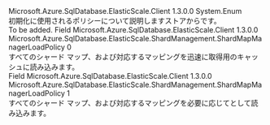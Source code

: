 <Type Name="ShardMapManagerLoadPolicy" FullName="Microsoft.Azure.SqlDatabase.ElasticScale.ShardManagement.ShardMapManagerLoadPolicy">
  <TypeSignature Language="C#" Value="public enum ShardMapManagerLoadPolicy" />
  <TypeSignature Language="ILAsm" Value=".class public auto ansi sealed ShardMapManagerLoadPolicy extends System.Enum" />
  <TypeSignature Language="DocId" Value="T:Microsoft.Azure.SqlDatabase.ElasticScale.ShardManagement.ShardMapManagerLoadPolicy" />
  <TypeSignature Language="VB.NET" Value="Public Enum ShardMapManagerLoadPolicy" />
  <TypeSignature Language="F#" Value="type ShardMapManagerLoadPolicy = " />
  <AssemblyInfo>
    <AssemblyName>Microsoft.Azure.SqlDatabase.ElasticScale.Client</AssemblyName>
    <AssemblyVersion>1.3.0.0</AssemblyVersion>
  </AssemblyInfo>
  <Base>
    <BaseTypeName>System.Enum</BaseTypeName>
  </Base>
  <Docs>
    <summary>
            初期化に使用されるポリシーについて説明します<see cref="T:Microsoft.Azure.SqlDatabase.ElasticScale.ShardManagement.ShardMapManager" />ストアからです。
            </summary>
    <remarks>To be added.</remarks>
  </Docs>
  <Members>
    <Member MemberName="Eager">
      <MemberSignature Language="C#" Value="Eager" />
      <MemberSignature Language="ILAsm" Value=".field public static literal valuetype Microsoft.Azure.SqlDatabase.ElasticScale.ShardManagement.ShardMapManagerLoadPolicy Eager = int32(0)" />
      <MemberSignature Language="DocId" Value="F:Microsoft.Azure.SqlDatabase.ElasticScale.ShardManagement.ShardMapManagerLoadPolicy.Eager" />
      <MemberSignature Language="VB.NET" Value="Eager" />
      <MemberSignature Language="F#" Value="Eager = 0" Usage="Microsoft.Azure.SqlDatabase.ElasticScale.ShardManagement.ShardMapManagerLoadPolicy.Eager" />
      <MemberType>Field</MemberType>
      <AssemblyInfo>
        <AssemblyName>Microsoft.Azure.SqlDatabase.ElasticScale.Client</AssemblyName>
        <AssemblyVersion>1.3.0.0</AssemblyVersion>
      </AssemblyInfo>
      <ReturnValue>
        <ReturnType>Microsoft.Azure.SqlDatabase.ElasticScale.ShardManagement.ShardMapManagerLoadPolicy</ReturnType>
      </ReturnValue>
      <MemberValue>0</MemberValue>
      <Docs>
        <summary>
            すべてのシャード マップ、および対応するマッピングを迅速に取得用のキャッシュに読み込みます。
            </summary>
      </Docs>
    </Member>
    <Member MemberName="Lazy">
      <MemberSignature Language="C#" Value="Lazy" />
      <MemberSignature Language="ILAsm" Value=".field public static literal valuetype Microsoft.Azure.SqlDatabase.ElasticScale.ShardManagement.ShardMapManagerLoadPolicy Lazy = int32(1)" />
      <MemberSignature Language="DocId" Value="F:Microsoft.Azure.SqlDatabase.ElasticScale.ShardManagement.ShardMapManagerLoadPolicy.Lazy" />
      <MemberSignature Language="VB.NET" Value="Lazy" />
      <MemberSignature Language="F#" Value="Lazy = 1" Usage="Microsoft.Azure.SqlDatabase.ElasticScale.ShardManagement.ShardMapManagerLoadPolicy.Lazy" />
      <MemberType>Field</MemberType>
      <AssemblyInfo>
        <AssemblyName>Microsoft.Azure.SqlDatabase.ElasticScale.Client</AssemblyName>
        <AssemblyVersion>1.3.0.0</AssemblyVersion>
      </AssemblyInfo>
      <ReturnValue>
        <ReturnType>Microsoft.Azure.SqlDatabase.ElasticScale.ShardManagement.ShardMapManagerLoadPolicy</ReturnType>
      </ReturnValue>
      <MemberValue>1</MemberValue>
      <Docs>
        <summary>
            すべてのシャード マップ、および対応するマッピングを必要に応じてとして読み込みます。
            </summary>
      </Docs>
    </Member>
  </Members>
</Type>